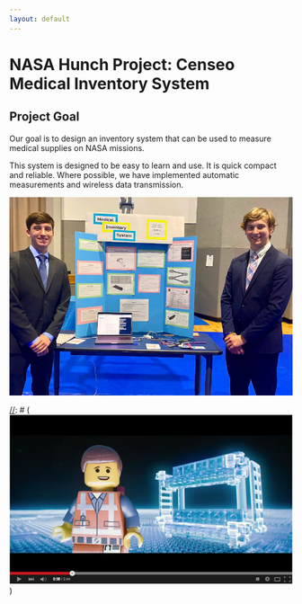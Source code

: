 ```yaml
---
layout: default
---
```

# NASA Hunch Project: Censeo Medical Inventory System

## Project Goal

Our goal is to design an inventory system that can be used to measure medical supplies on NASA missions.

This system is designed to be easy to learn and use.  It is quick compact and reliable.  Where possible, we have implemented automatic measurements and wireless data transmission.

![home](images/table.png)

[//]: # (## Project Videos)

[//]: # ([![Everything Is AWESOME](images/awesome.png)](https://youtu.be/StTqXEQ2l-Y?t=37s "Everything Is AWESOME"))
